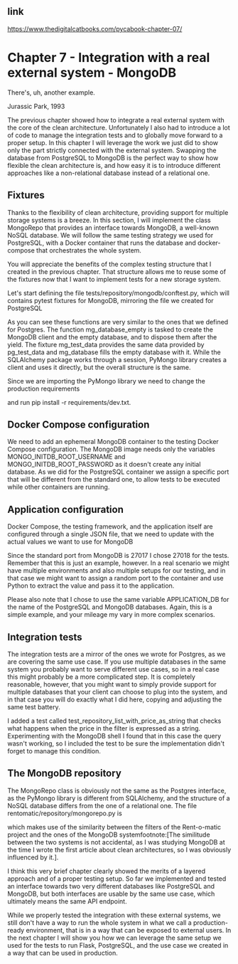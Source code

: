 ## link

https://www.thedigitalcatbooks.com/pycabook-chapter-07/

# Chapter 7 - Integration with a real external system - MongoDB

There's, uh, another example.

Jurassic Park, 1993

The previous chapter showed how to integrate a real external system with the core of the clean architecture. Unfortunately I also had to introduce a lot of code to manage the integration tests and to globally move forward to a proper setup. In this chapter I will leverage the work we just did to show only the part strictly connected with the external system. Swapping the database from PostgreSQL to MongoDB is the perfect way to show how flexible the clean architecture is, and how easy it is to introduce different approaches like a non-relational database instead of a relational one.

## Fixtures

Thanks to the flexibility of clean architecture, providing support for multiple storage systems is a breeze. In this section, I will implement the class MongoRepo that provides an interface towards MongoDB, a well-known NoSQL database. We will follow the same testing strategy we used for PostgreSQL, with a Docker container that runs the database and docker-compose that orchestrates the whole system.

You will appreciate the benefits of the complex testing structure that I created in the previous chapter. That structure allows me to reuse some of the fixtures now that I want to implement tests for a new storage system.

Let's start defining the file tests/repository/mongodb/conftest.py, which will contains pytest fixtures for MongoDB, mirroring the file we created for PostgreSQL

As you can see these functions are very similar to the ones that we defined for Postgres. The function mg_database_empty is tasked to create the MongoDB client and the empty database, and to dispose them after the yield. The fixture mg_test_data provides the same data provided by pg_test_data and mg_database fills the empty database with it. While the SQLAlchemy package works through a session, PyMongo library creates a client and uses it directly, but the overall structure is the same.

Since we are importing the PyMongo library we need to change the production requirements

and run pip install -r requirements/dev.txt.

## Docker Compose configuration

We need to add an ephemeral MongoDB container to the testing Docker Compose configuration. The MongoDB image needs only the variables MONGO_INITDB_ROOT_USERNAME and MONGO_INITDB_ROOT_PASSWORD as it doesn't create any initial database. As we did for the PostgreSQL container we assign a specific port that will be different from the standard one, to allow tests to be executed while other containers are running.

## Application configuration

Docker Compose, the testing framework, and the application itself are configured through a single JSON file, that we need to update with the actual values we want to use for MongoDB

Since the standard port from MongoDB is 27017 I chose 27018 for the tests. Remember that this is just an example, however. In a real scenario we might have multiple environments and also multiple setups for our testing, and in that case we might want to assign a random port to the container and use Python to extract the value and pass it to the application.

Please also note that I chose to use the same variable APPLICATION_DB for the name of the PostgreSQL and MongoDB databases. Again, this is a simple example, and your mileage my vary in more complex scenarios.

## Integration tests

The integration tests are a mirror of the ones we wrote for Postgres, as we are covering the same use case. If you use multiple databases in the same system you probably want to serve different use cases, so in a real case this might probably be a more complicated step. It is completely reasonable, however, that you might want to simply provide support for multiple databases that your client can choose to plug into the system, and in that case you will do exactly what I did here, copying and adjusting the same test battery.

I added a test called test_repository_list_with_price_as_string that checks what happens when the price in the filter is expressed as a string. Experimenting with the MongoDB shell I found that in this case the query wasn't working, so I included the test to be sure the implementation didn't forget to manage this condition.

## The MongoDB repository

The MongoRepo class is obviously not the same as the Postgres interface, as the PyMongo library is different from SQLAlchemy, and the structure of a NoSQL database differs from the one of a relational one. The file rentomatic/repository/mongorepo.py is

which makes use of the similarity between the filters of the Rent-o-matic project and the ones of the MongoDB systemfootnote:[The similitude between the two systems is not accidental, as I was studying MongoDB at the time I wrote the first article about clean architectures, so I was obviously influenced by it.].

I think this very brief chapter clearly showed the merits of a layered approach and of a proper testing setup. So far we implemented and tested an interface towards two very different databases like PostgreSQL and MongoDB, but both interfaces are usable by the same use case, which ultimately means the same API endpoint.

While we properly tested the integration with these external systems, we still don't have a way to run the whole system in what we call a production-ready environment, that is in a way that can be exposed to external users. In the next chapter I will show you how we can leverage the same setup we used for the tests to run Flask, PostgreSQL, and the use case we created in a way that can be used in production.
